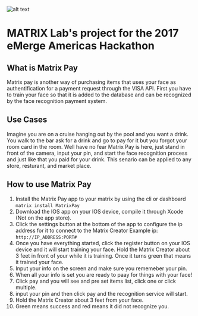 ![alt text](https://github.com/matrix-io/MATRIX-Pay/blob/master/ios/MATRIX%20Pay/Assets/Assets.xcassets/Logo.imageset/Matrix%20Pay%20Logo@3x.png)

# MATRIX Lab's project for the 2017 eMerge Americas Hackathon

## What is Matrix Pay
Matrix pay is another way of purchasing items that uses your face as authentification for a payment request through the VISA API.
First you have to train your face so that it is added to the database and can be recognized by the face recognition payment system.

## Use Cases
Imagine you are on a cruise hanging out by the pool and you want a drink. You walk to the bar ask for a drink and go to pay for it but you forgot your room card in the room. Well have no fear Matrix Pay is here, just stand in front of the camera, input your pin, and start the face recognition process and just like that you paid for your drink. This senario can be applied to any store, resturant, and market place.

## How to use Matrix Pay
1) Install the Matrix Pay app to your matrix by using the cli or dashboard `matrix install MatrixPay`
2) Download the IOS app on your IOS device, compile it through Xcode (Not on the app store).
3) Click the settings button at the bottom of the app to configure the ip address for it to connect to the Matrix Creator
    Example ip: `http://IP_ADDRESS:PORT#`
4) Once you have everything started, click the register button on your IOS device and it will start training your face. Hold the Matrix Creator about 3 feet in front of your while it is training. Once it turns green that means it trained your face.
5) Input your info on the screen and make sure you rememeber your pin.
6) When all your info is set you are ready to paay for things with your face!
7) Click pay and you will see and pre set items list, click one or click multiple.
8) input your pin and then click pay and the recognition service will start.
9) Hold the Matrix Creator about 3 feet from your face.
10) Green means success and red means it did not recognize you.
